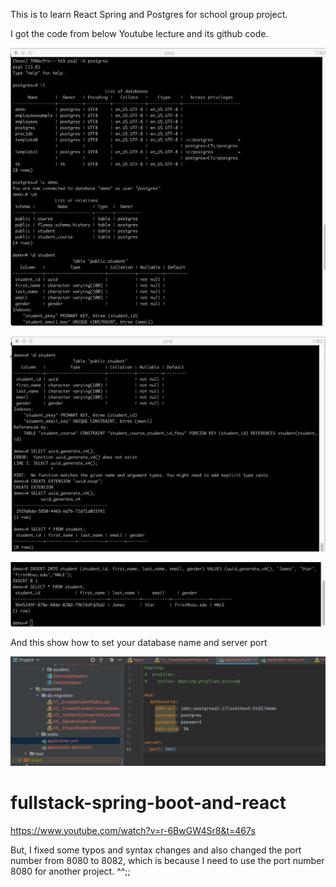 This is to learn React Spring and Postgres for school group project.


I got the code from below Youtube lecture and its github code.

![Prosgres-demo-1](https://github.com/tkim949/prac-spring-react/blob/main/images/postgres-demo-1.png)

![Postgres-demo-2](https://github.com/tkim949/prac-spring-react/blob/main/images/postgres-demo-2.png)

![Postgres-demo-3](https://github.com/tkim949/prac-spring-react/blob/main/images/postgres-demo-3.png)

And this show how to set your database name and server port

![yml-file](https://github.com/tkim949/prac-spring-react/blob/main/images/application.yml-file-description.png)


# fullstack-spring-boot-and-react

https://www.youtube.com/watch?v=r-6BwGW4Sr8&t=467s


But, I fixed some typos and syntax changes and also changed the port number from 8080 to 8082, which is because I need to use the port number 8080 for another project. ^^;;

